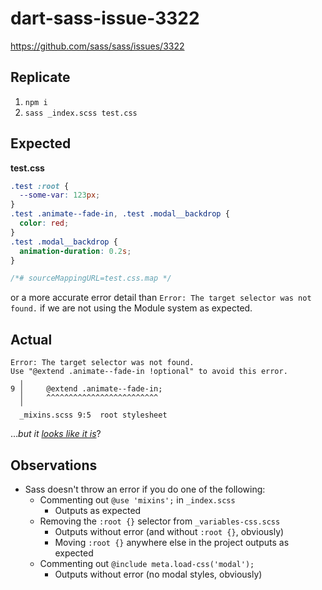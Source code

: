 # dart-sass-issue-3322

https://github.com/sass/sass/issues/3322

## Replicate
1. `npm i`
2. `sass _index.scss test.css`

## Expected
**test.css**
```css
.test :root {
  --some-var: 123px;
}
.test .animate--fade-in, .test .modal__backdrop {
  color: red;
}
.test .modal__backdrop {
  animation-duration: 0.2s;
}

/*# sourceMappingURL=test.css.map */

```

or a more accurate error detail than `Error: The target selector was not found.` if we are not using the Module system as expected.

## Actual
```
Error: The target selector was not found.
Use "@extend .animate--fade-in !optional" to avoid this error.
  ╷
9 │     @extend .animate--fade-in;
  │     ^^^^^^^^^^^^^^^^^^^^^^^^^
  ╵
  _mixins.scss 9:5  root stylesheet
```

...*but it [looks like it is](https://github.com/kerryj89/dart-sass-issue-3322/blob/main/_mixins.scss)*?

## Observations

* Sass doesn't throw an error if you do one of the following:
  * Commenting out `@use 'mixins';` in `_index.scss`
    * Outputs as expected
  * Removing the `:root {}` selector from `_variables-css.scss`
    * Outputs without error (and without `:root {}`, obviously)
    * Moving `:root {}` anywhere else in the project outputs as expected
  * Commenting out `@include meta.load-css('modal');`
    * Outputs without error (no modal styles, obviously)
